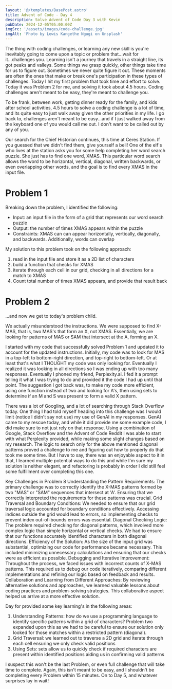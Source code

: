 ```yaml
---
layout: '@/templates/BasePost.astro'
title: Advent of Code - Day 4
description: Solve Advent of Code Day 3 with Kevin
pubDate: 2024-12-05T05:00:00Z
imgSrc: '/assets/images/code-challenge.jpg'
imgAlt: 'Photo by Lewis Kangethe Ngugi on Unsplash'
---
```


The thing with coding challenges, or learning any new skill is you're inevitably going to come upon a topic or problem that...wait for it...challenges you. Learning isn't a journey that travels in a straight line, its got peaks and valleys. Some things we grasp quickly, other things take time for us to figure out. Sometimes we never quite figure it out. These moments are often the ones that make or break one's participation in these types of challenges. Today I hit my first problem that took time and effort to solve. Today it was Problem 2 for me, and solving it took about 4.5 hours. Coding challenges aren't meant to be easy, they're meant to challenge you.

To be frank, between work, getting dinner ready for the family, and kids after school activities, 4.5 hours to solve a coding challenge is a lot of time, and its quite easy to just walk away given the other priorities in my life. I go back to, challenges aren't meant to be easy...and if I just walked away from the keyboard one of you would call me out. I don't want to be called out by any of you.

Our search for the Chief Historian continues, this time at Ceres Station. If you guessed that we didn't find them, give yourself a bell! One of the elf's who lives at the station asks you for some help completing her word search puzzle. She just has to find one word, XMAS. This particular word search allows the word to be horizontal, vertical, diagonal, written backwards, or even overlapping other words, and the goal is to find every XMAS in the input file.

# Problem 1
Breaking down the problem, I identified the following:
- Input: an input file in the form of a grid that represents our word search puzzle
- Output: the number of times XMAS appears within the puzzle
- Constraints: XMAS can can appear horizontally, vertically, diagonally, and backwards. Additionally, words can overlap

My solution to this problem took on the following approach:
1. read in the input file and store it as a 2D list of characters
2. build a function that checks for XMAS
3. iterate through each cell in our grid, checking in all directions for a match to XMAS
4. Count total number of times XMAS appears, and provide that result back

# Problem 2
...and now we get to today's problem child.

We actually misunderstood the instructions. We were supposed to find X-MAS, that is, two MAS's that form an X, not XMAS. Essentially, we are looking for patterns of MAS or SAM that intersect at the A, forming an X.

I started with my code that successfully solved Problem 1 and updated it to account for the updated instructions. Initially, my code was to look for MAS in a top-left to bottom-right direction, and top-right to bottom-left. Or at least that's what I THOUGHT my code was only looking for. Eventually I realized it was looking in all directions so I was ending up with too many responses. Eventually I phoned my friend, Perplexity.ai. I fed it a prompt telling it what I was trying to do and provided it the code I had up until that point. The suggestion I got back was, to make my code more efficient, using one function instead of two and looking for A's, then using sets to determine if an M and S was present to form a valid X pattern.

There was a lot of Googling, and a lot of searching through Stack Overflow today. One thing I had told myself heading into this challenge was I would limit (notice I didn't say not use) my use of GenAI in my responses. GenAI came to my rescue today, and while it did provide me some example code, I did make sure to not just rely on that response. Using a combination of Google, Stack Overflow and the Advent of Code Reddit I was able to start with what Perplexity provided, while making some slight changes based on my research. The logic to search only for the above mentioned diagonal patterns proved a challenge to me and figuring out how to properly do that took me some time. But I have to say, there was an enjoyable aspect to it in that, I learned multiple potential ways to do this and while I'm sure my solution is neither elegant, and refactoring is probably in order I did still feel some fulfillment over completing this one.



Key Challenges in Problem 8
Understanding the Pattern Requirements:
The primary challenge was to correctly identify the X-MAS patterns formed by two "MAS" or "SAM" sequences that intersect at 'A'. Ensuring that we correctly interpreted the requirements for these patterns was crucial.
Grid Traversal and Boundary Conditions:
We needed to ensure that our grid traversal logic accounted for boundary conditions effectively. Accessing indices outside the grid would lead to errors, so implementing checks to prevent index out-of-bounds errors was essential.
Diagonal Checking Logic:
The problem required checking for diagonal patterns, which involved more complex logic than simple horizontal or vertical checks. We had to ensure that our functions accurately identified characters in both diagonal directions.
Efficiency of the Solution:
As the size of the input grid was substantial, optimizing our code for performance became necessary. This included minimizing unnecessary calculations and ensuring that our checks were as efficient as possible.
Debugging and Iterative Improvement:
Throughout the process, we faced issues with incorrect counts of X-MAS patterns. This required us to debug our code iteratively, comparing different implementations and refining our logic based on feedback and results.
Collaboration and Learning from Different Approaches:
By reviewing alternative solutions and approaches, we learned valuable lessons about coding practices and problem-solving strategies. This collaborative aspect helped us arrive at a more effective solution.

Day for provided some key learning's in the following areas:
1. Understanding Patterns: how do we use a programming language to identify specific patterns within a grid of characters? Problem two expanded upon this as we had to be careful to ensure our solution only looked for those matches within a restricted pattern (diagonal).
2. Grid Traversal: we learned out to traverse a 2D grid and iterate through each cell ensuring we only check valid positions
3. Using Sets: sets allow us to quickly check if required characters are present within identified positions aiding us in confirming valid patterns

I suspect this won't be the last Problem, or even full challenge that will take time to complete. Again, this isn't meant to be easy, and I shouldn't be completing every Problem within 15 minutes. On to Day 5, and whatever surprises lay in wait!